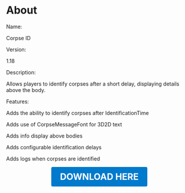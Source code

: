 # About

Name:

Corpse ID

Version:

1.18

Description:

Allows players to identify corpses after a short delay, displaying details above the body.

Features:

Adds the ability to identify corpses after IdentificationTime

Adds use of CorpseMessageFont for 3D2D text

Adds info display above bodies

Adds configurable identification delays

Adds logs when corpses are identified

<p align="center"><a href="https://github.com/LiliaFramework/Modules/raw/refs/heads/gh-pages/corpseid.zip" style="display:inline-block;padding:12px 24px;font-size:1.5rem;font-weight:bold;text-decoration:none;color:#fff;background-color:var(--md-primary-fg-color,#007acc);border-radius:4px;">DOWNLOAD HERE</a></p>